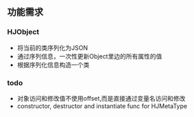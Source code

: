 
## 功能需求
### HJObject
- 将当前的类序列化为JSON
- 通过序列信息，一次性更新Object里边的所有属性的值
- 根据序列化信息构造一个类

### todo
- 对象访问和修改值不使用offset,而是直接通过变量名访问和修改
- constructor, destructor and instantiate func for HJMetaType

